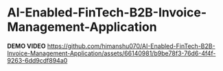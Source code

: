 # AI-Enabled-FinTech-B2B-Invoice-Management-Application
**DEMO VIDEO**
https://github.com/himanshu070/AI-Enabled-FinTech-B2B-Invoice-Management-Application/assets/66140981/b9be78f3-76d6-4f4f-9263-6dd9cdf894a0


